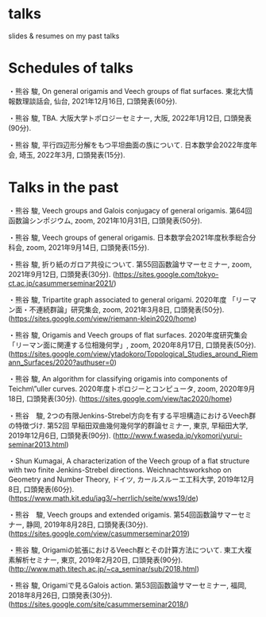 # talks
slides &amp; resumes on my past talks

# Schedules of talks

・熊谷 駿, On general origamis and Veech groups of flat surfaces. 東北大情報数理談話会, 仙台, 2021年12月16日, 口頭発表(60分).

・熊谷 駿, TBA. 大阪大学トポロジーセミナー, 大阪, 2022年1月12日, 口頭発表(90分).

・熊谷 駿, 平行四辺形分解をもつ平坦曲面の族について. 日本数学会2022年度年会, 埼玉, 2022年3月, 口頭発表(15分).

# Talks in the past

・熊谷 駿, Veech groups and Galois conjugacy of general origamis. 第64回函数論シンポジウム, zoom, 2021年10月31日, 口頭発表(50分).

・熊谷 駿, Veech groups of general origamis. 日本数学会2021年度秋季総合分科会, zoom, 2021年9月14日, 口頭発表(15分).

・熊谷 駿, 折り紙のガロア共役について. 第55回函数論サマーセミナー, zoom, 2021年9月12日, 口頭発表(30分). (https://sites.google.com/tokyo-ct.ac.jp/casummerseminar2021/)

・熊谷 駿, Tripartite graph associated to general origami. 2020年度
「リーマン面・不連続群論」研究集会, zoom, 2021年3月8日, 口頭発表(50分). (https://sites.google.com/view/riemann-klein2020/home)

・熊谷 駿, Origamis and Veech groups of flat surfaces. 2020年度研究集会「リーマン面に関連する位相幾何学」, zoom, 2020年8月17日, 口頭発表(50分). (https://sites.google.com/view/ytadokoro/Topological_Studies_around_Riemann_Surfaces/2020?authuser=0)

・熊谷 駿, An algorithm for classifying origamis into components of Teichm\”uller curves. 2020年度トポロジーとコンピュータ, zoom, 2020年9月18日, 口頭発表(30分). (https://sites.google.com/view/tac2020/home)

・熊谷　駿, 2つの有限Jenkins-Strebel方向を有する平坦構造におけるVeech群の特徴づけ. 第52回 早稲田双曲幾何幾何学的群論セミナー, 東京, 早稲田大学, 2019年12月6日, 口頭発表(90分). (http://www.f.waseda.jp/ykomori/yurui-seminar2013.html)

・Shun Kumagai, A characterization of the Veech group of a flat structure with two finite Jenkins-Strebel directions. Weichnachtsworkshop on Geometry and Number Theory, ドイツ, カールスルーエ工科大学, 2019年12月8日, 口頭発表(60分). (https://www.math.kit.edu/iag3/~herrlich/seite/wws19/de)

・熊谷　駿, Veech groups and extended origamis. 第54回函数論サマーセミナー, 静岡, 2019年8月28日, 口頭発表(30分). (https://sites.google.com/view/casummerseminar2019)

・熊谷 駿, Origamiの拡張におけるVeech群とその計算方法について. 東工大複素解析セミナー, 東京, 2019年2月20日, 口頭発表(90分). (http://www.math.titech.ac.jp/~ca_seminar/sub/2018.html)

・熊谷 駿, Origamiで見るGalois action. 第53回函数論サマーセミナー, 福岡, 2018年8月26日, 口頭発表(30分). (https://sites.google.com/site/casummerseminar2018/)
